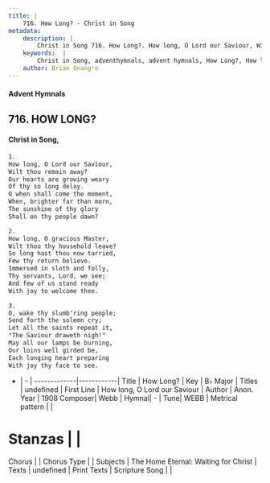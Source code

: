 ```yaml
---
title: |
    716. How Long? - Christ in Song
metadata:
    description: |
        Christ in Song 716. How Long?. How long, O Lord our Saviour, Wilt thou remain away? Our hearts are growing weary Of thy so long delay. O when shall come the moment, When, brighter far than morn, The sunshine of thy glory Shall on thy people dawn?
    keywords:  |
        Christ in Song, adventhymnals, advent hymnals, How Long?, How long, O Lord our Saviour. 
    author: Brian Onang'o
---
```


#### Advent Hymnals
## 716. HOW LONG?
####  Christ in Song,

```txt
1.
How long, O Lord our Saviour,
Wilt thou remain away?
Our hearts are growing weary
Of thy so long delay.
O when shall come the moment,
When, brighter far than morn,
The sunshine of thy glory
Shall on thy people dawn?

2.
How long, O gracious Master,
Wilt thou thy household leave?
So long hast thou now tarried,
Few thy return believe.
Immersed in sloth and folly,
Thy servants, Lord, we see;
And few of us stand ready
With joy to welcome thee.

3.
O, wake thy slumb'ring people;
Send forth the solemn cry;
Let all the saints repeat it,
"The Saviour draweth nigh!"
May all our lamps be burning,
Our loins well girded be,
Each longing heart preparing
With joy thy face to see.


```

- |   -  |
-------------|------------|
Title | How Long? |
Key | B♭ Major |
Titles | undefined |
First Line | How long, O Lord our Saviour |
Author | Anon.
Year | 1908
Composer| Webb |
Hymnal|  - |
Tune| WEBB |
Metrical pattern | |
# Stanzas |  |
Chorus |  |
Chorus Type |  |
Subjects | The Home Eternal: Waiting for Christ |
Texts | undefined |
Print Texts | 
Scripture Song |  |
    
